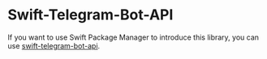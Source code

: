 # Swift-Telegram-Bot-API

If you want to use Swift Package Manager to introduce this library, you can use [swift-telegram-bot-api](https://github.com/TBXark/swift-telegram-bot-api).